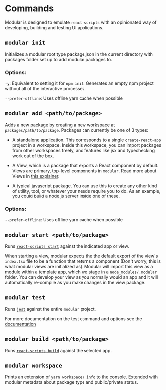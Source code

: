 # Commands

Modular is designed to emulate `react-scripts` with an opinionated way of
developing, building and testing UI applications.

## `modular init`

Initializes a modular root type package.json in the current directory with
packages folder set up to add modular packages to.

### Options:

`-y`: Equivalent to setting it for `npm init`. Generates an empty npm project
without all of the interactive processes.

`--prefer-offline`: Uses offline yarn cache when possible

## `modular add <path/to/package>`

Adds a new package by creating a new workspace at `packages/path/to/package`.
Packages can currently be one of 3 types:

- A standalone application. This corresponds to a single `create-react-app`
  project in a workspace. Inside this workspace, you can import packages from
  other workspaces freely, and features like jsx and typechecking work out of
  the box.

- A View, which is a package that exports a React component by default. Views
  are primary, top-level components in `modular`. Read more about Views in
  [this explainer](./views.md).

- A typical javascript package. You can use this to create any other kind of
  utility, tool, or whatever your needs require you to do. As an example, you
  could build a node.js server inside one of these.

### Options:

`--prefer-offline`: Uses offline yarn cache when possible

## `modular start <path/to/package>`

Runs
[`react-scripts start`](https://create-react-app.dev/docs/getting-started#npm-start-or-yarn-start)
against the indicated app or view.

When starting a view, modular expects the the default export of the view's
`index.tsx` file to be a function that returns a component (Don't worry, this is
what modular views are initialized as). Modular will import this view as a
module within a template app, which we stage in a `node_modules/.modular`
folder. You can develop your view as you normally would an app and it will
automatically re-compile as you make changes in the view package.

## `modular test`

Runs [`jest`](https://jestjs.io/) against the entire `modular` project.

For more documentation on the test command and options see the
[documentation](./test.md)

## `modular build <path/to/package>`

Runs [`react-scripts build`](https://create-react-app.dev/docs/production-build)
against the selected app.

## `modular workspace`

Prints an extension of `yarn workspaces info` to the console. Extended with
modular metadata about package type and public/private status.
